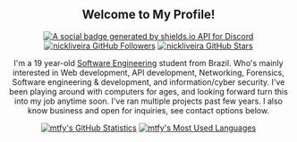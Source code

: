 <p align="center">
	<h2 align="center">Welcome to My Profile!</h2>
	<p align="center"><a href="https://discord.gg"><img src="https://img.shields.io/discord/1025109551797772348?style=for-the-badge" title="https://discord.gg/finland" alt="A social badge generated by shields.io API for Discord"></a> <a href="https://github.com/nickliveira?tab=followers"><img src="https://img.shields.io/github/followers/nickliveira?style=for-the-badge" alt="nickliveira GitHub Followers" title="nickliveira GitHub Followers"></a> <a href="#"><img src="https://img.shields.io/github/stars/nickliveira?style=for-the-badge" alt="nickliveira GitHub Stars" title="nickliveira GitHub Stars"></a>
	</p>
</p>

<p align="center">I'm a 19 year-old <a href="https://en.wikipedia.org/wiki/Software_engineering">Software Engineering</a> student from Brazil. Who's mainly interested in Web development, API development, Networking, Forensics, Software engineering & development, and information/cyber security. I've been playing around with computers for ages, and looking forward turn this into my job anytime soon. I've ran multiple projects past few years. I also know business and open for inquiries, see contact options below.
</p>

<p align="center">
	<a href="https://github.com/mtfy"><img src="https://github-readme-stats.vercel.app/api?username=mtfy&theme=tokyonight&hide=prs,issues&count_private=true" title="mtfy's GitHub Statistics" alt="mtfy's GitHub Statistics"></a> <a href="https://github.com/mtfy"><img src="https://github-readme-stats.vercel.app/api/top-langs/?username=mtfy&&theme=tokyonight&layout=compact" title="mtfy's Most Used Languages" alt="mtfy's Most Used Languages"></a>
</p>

<p>
